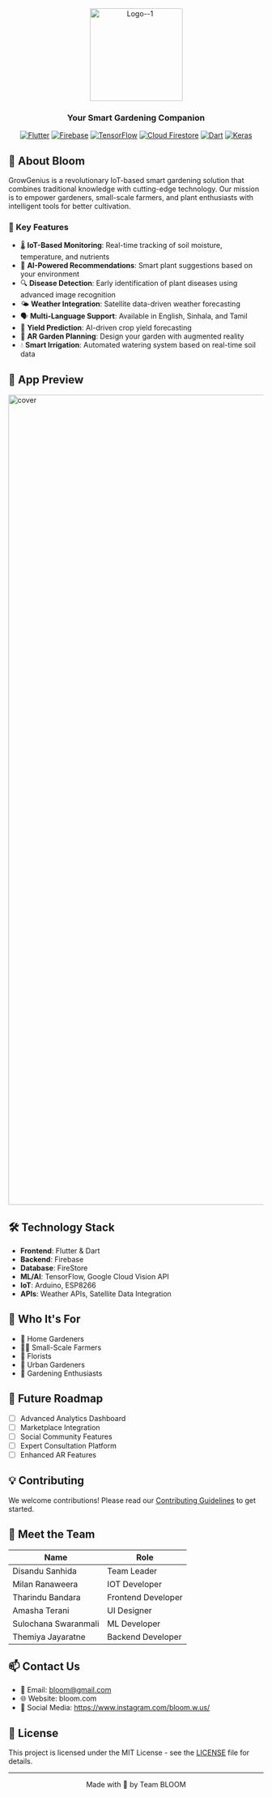 <div align="center">

<img width="183" alt="Logo--1" src="https://github.com/user-attachments/assets/03aa8a59-c929-427b-a001-a934cf57446b" />



### Your Smart Gardening Companion

[![Flutter](https://img.shields.io/badge/Flutter-%2302569B.svg?style=for-the-badge&logo=Flutter&logoColor=white)](https://flutter.dev)
[![Firebase](https://img.shields.io/badge/Firebase-039BE5?style=for-the-badge&logo=Firebase&logoColor=white)](https://firebase.google.com)
[![TensorFlow](https://img.shields.io/badge/TensorFlow-%23FF6F00.svg?style=for-the-badge&logo=TensorFlow&logoColor=white)](https://www.tensorflow.org)
[![Cloud Firestore](https://img.shields.io/badge/Cloud%20Firestore-039BE5?style=for-the-badge&logo=Firebase&logoColor=white)](https://firebase.google.com/products/firestore)
[![Dart](https://img.shields.io/badge/dart-%230175C2.svg?style=for-the-badge&logo=dart&logoColor=white)](https://dart.dev)
[![Keras](https://img.shields.io/badge/Keras-%23D00000.svg?style=for-the-badge&logo=Keras&logoColor=white)](https://keras.io)


</div>

</div>

## 🚀 About Bloom

GrowGenius is a revolutionary IoT-based smart gardening solution that combines traditional knowledge with cutting-edge technology. Our mission is to empower gardeners, small-scale farmers, and plant enthusiasts with intelligent tools for better cultivation.

### 🌟 Key Features

- 🌡️ **IoT-Based Monitoring**: Real-time tracking of soil moisture, temperature, and nutrients
- 🤖 **AI-Powered Recommendations**: Smart plant suggestions based on your environment
- 🔍 **Disease Detection**: Early identification of plant diseases using advanced image recognition
- 🌤️ **Weather Integration**: Satellite data-driven weather forecasting
- 🗣️ **Multi-Language Support**: Available in English, Sinhala, and Tamil
- 🎯 **Yield Prediction**: AI-driven crop yield forecasting
- 📱 **AR Garden Planning**: Design your garden with augmented reality
- 💧 **Smart Irrigation**: Automated watering system based on real-time soil data

## 📱 App Preview

<img width="1600" alt="cover" src="https://github.com/user-attachments/assets/18ff533c-9240-455d-987d-b315c75c68fa" />


## 🛠️ Technology Stack

- **Frontend**: Flutter & Dart
- **Backend**: Firebase
- **Database**: FireStore
- **ML/AI**: TensorFlow, Google Cloud Vision API
- **IoT**: Arduino, ESP8266
- **APIs**: Weather APIs, Satellite Data Integration

## 🌿 Who It's For

- 🏡 Home Gardeners
- 👨‍🌾 Small-Scale Farmers
- 🌺 Florists
- 🏢 Urban Gardeners
- 🌱 Gardening Enthusiasts

## 🔮 Future Roadmap

- [ ] Advanced Analytics Dashboard
- [ ] Marketplace Integration
- [ ] Social Community Features
- [ ] Expert Consultation Platform
- [ ] Enhanced AR Features

## 💡 Contributing

We welcome contributions! Please read our [Contributing Guidelines](link-to-contributing.md) to get started.

## 👥 Meet the Team


| Name | Role |
|------|------|
| Disandu Sanhida | Team Leader |
| Milan Ranaweera | IOT Developer |
| Tharindu Bandara | Frontend Developer |
| Amasha Terani | UI Designer |
| Sulochana Swaranmali | ML Developer |
| Themiya Jayaratne |  Backend Developer |



## 📫 Contact Us

- 📧 Email: bloom@gmail.com
- 🌐 Website: bloom.com
- 📱 Social Media: https://www.instagram.com/bloom.w.us/

## 📄 License

This project is licensed under the MIT License - see the [LICENSE](LICENSE) file for details.

<div align="center">

---

Made with 💚 by Team BLOOM

</div>
